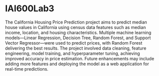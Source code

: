 # IAI600Lab3
The California Housing Price Prediction project aims to predict median house values in California using census data features such as median income, location, and housing characteristics. Multiple machine learning models—Linear Regression, Decision Tree, Random Forest, and Support Vector Regressor—were used to predict prices, with Random Forest delivering the best results. The project involved data cleaning, feature engineering, model training, and hyperparameter tuning, achieving improved accuracy in price estimation. Future enhancements may include adding more features and deploying the model as a web application for real-time predictions.
